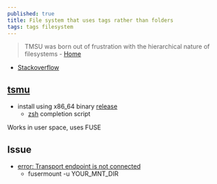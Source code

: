 ```yaml
---
published: true
title: File system that uses tags rather than folders
tags: tags filesystem
---
```

> TMSU was born out of frustration with the hierarchical nature of filesystems - [Home](https://tmsu.org/)

- [Stackoverflow](https://stackoverflow.com/questions/3263036/file-system-that-uses-tags-rather-than-folders)

## [tsmu](https://github.com/oniony/TMSU)
- install using x86_64 binary [release](https://github.com/oniony/TMSU/releases)
	- [zsh](https://github.com/oniony/TMSU/blob/master/misc/zsh/_tmsu) completion script

Works in user space, uses FUSE

## Issue
- [error: Transport endpoint is not connected](https://stackoverflow.com/a/19920009/51386)
	- fusermount -u YOUR_MNT_DIR
	
